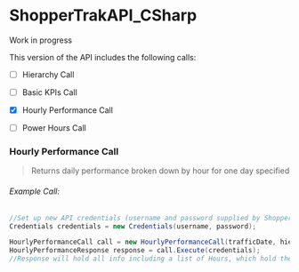 # ShopperTrakAPI_CSharp
 Work in progress

This version of the API includes the following calls:

- [ ] Hierarchy Call
- [ ] Basic KPIs Call
- [x] Hourly Performance Call
- [ ] Power Hours Call


### Hourly Performance Call
> Returns daily performance broken down by hour for one day specified

###### Example Call:
```csharp
//Set up new API credentials (username and password supplied by ShopperTrak)
Credentials credentials = new Credentials(username, password);

HourlyPerformanceCall call = new HourlyPerformanceCall(trafficDate, hierarchyID);
HourlyPerformanceResponse response = call.Execute(credentials);
//Response will hold all info including a list of Hours, which hold the data for that hour.
```
